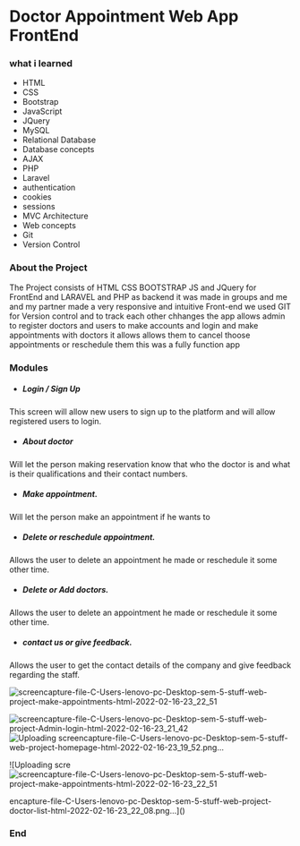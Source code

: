 # Doctor Appointment Web App FrontEnd

### what i learned

- HTML
- CSS 
- Bootstrap
- JavaScript
- JQuery
- MySQL
- Relational Database
- Database concepts
- AJAX
- PHP
- Laravel
- authentication 
- cookies
- sessions
- MVC Architecture
- Web concepts
- Git
- Version Control

### About the Project

The Project consists of HTML CSS BOOTSTRAP JS and JQuery for FrontEnd and LARAVEL and PHP as backend it was made in groups and me and my partner made a very responsive and intuitive Front-end we used GIT for Version control and to track each other chhanges the app allows admin to register doctors and users to make accounts and login and make appointments with doctors it allows allows them to cancel thoose appointments or reschedule them this was a fully function app 

### Modules

- ##### Login / Sign Up
This screen will allow new users to sign up to the platform and will allow registered users to login.
- ##### About doctor
Will let the person making reservation know that who the doctor is and what is their qualifications and their contact numbers.
- ##### Make appointment. 
Will let the person make an appointment if he wants to 
- ##### Delete or reschedule appointment.
Allows the user to delete an appointment he made or reschedule it some other time.
- ##### Delete or Add doctors.
Allows the user to delete an appointment he made or reschedule it some other time.
- ##### contact us or give feedback.
Allows the user to get the contact details of the company and give feedback regarding the staff.



![screencapture-file-C-Users-lenovo-pc-Desktop-sem-5-stuff-web-project-make-appointments-html-2022-02-16-23_22_51](https://user-images.githubusercontent.com/93770002/154331139-04eb8afe-8ba6-43bb-96da-1574a9cd0d8d.png)

![screencapture-file-C-Users-lenovo-pc-Desktop-sem-5-stuff-web-project-Admin-login-html-2022-02-16-23_21_42](https://user-images.githubusercontent.com/93770002/154331160-afd4f56a-30a2-403e-bc39-7cf3eafc0fe8.png)
![Uploading screencapture-file-C-Users-lenovo-pc-Desktop-sem-5-stuff-web-project-homepage-html-2022-02-16-23_19_52.png…]()

![Uploading scre![screencapture-file-C-Users-lenovo-pc-Desktop-sem-5-stuff-web-project-make-appointments-html-2022-02-16-23_22_51](https://user-images.githubusercontent.com/93770002/154331216-3ab0c547-a3d4-471e-a410-20e320bcbe29.png)

encapture-file-C-Users-lenovo-pc-Desktop-sem-5-stuff-web-project-doctor-list-html-2022-02-16-23_22_08.png…]()

### End
